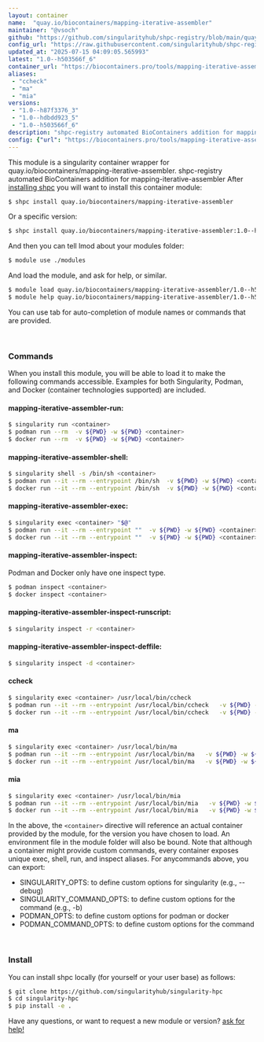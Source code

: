 ```yaml
---
layout: container
name:  "quay.io/biocontainers/mapping-iterative-assembler"
maintainer: "@vsoch"
github: "https://github.com/singularityhub/shpc-registry/blob/main/quay.io/biocontainers/mapping-iterative-assembler/container.yaml"
config_url: "https://raw.githubusercontent.com/singularityhub/shpc-registry/main/quay.io/biocontainers/mapping-iterative-assembler/container.yaml"
updated_at: "2025-07-15 04:09:05.565993"
latest: "1.0--h503566f_6"
container_url: "https://biocontainers.pro/tools/mapping-iterative-assembler"
aliases:
 - "ccheck"
 - "ma"
 - "mia"
versions:
 - "1.0--h87f3376_3"
 - "1.0--hdbdd923_5"
 - "1.0--h503566f_6"
description: "shpc-registry automated BioContainers addition for mapping-iterative-assembler"
config: {"url": "https://biocontainers.pro/tools/mapping-iterative-assembler", "maintainer": "@vsoch", "description": "shpc-registry automated BioContainers addition for mapping-iterative-assembler", "latest": {"1.0--h503566f_6": "sha256:8df7c133f75997da9db108d21ae2a7039de5e8674e0d7b9110fad9d7b9b6dc18"}, "tags": {"1.0--h87f3376_3": "sha256:6651ca06c2ca4c2e5edcbffc92080608f263013205e713f0fd5b0b49ea42edc6", "1.0--hdbdd923_5": "sha256:81c1dce388e8fd29641cd5a45f2ee13f1faec8f25f589257a260571323e4c1b1", "1.0--h503566f_6": "sha256:8df7c133f75997da9db108d21ae2a7039de5e8674e0d7b9110fad9d7b9b6dc18"}, "docker": "quay.io/biocontainers/mapping-iterative-assembler", "aliases": {"ccheck": "/usr/local/bin/ccheck", "ma": "/usr/local/bin/ma", "mia": "/usr/local/bin/mia"}}
---
```


This module is a singularity container wrapper for quay.io/biocontainers/mapping-iterative-assembler.
shpc-registry automated BioContainers addition for mapping-iterative-assembler
After [installing shpc](#install) you will want to install this container module:


```bash
$ shpc install quay.io/biocontainers/mapping-iterative-assembler
```

Or a specific version:

```bash
$ shpc install quay.io/biocontainers/mapping-iterative-assembler:1.0--h503566f_6
```

And then you can tell lmod about your modules folder:

```bash
$ module use ./modules
```

And load the module, and ask for help, or similar.

```bash
$ module load quay.io/biocontainers/mapping-iterative-assembler/1.0--h503566f_6
$ module help quay.io/biocontainers/mapping-iterative-assembler/1.0--h503566f_6
```

You can use tab for auto-completion of module names or commands that are provided.

<br>

### Commands

When you install this module, you will be able to load it to make the following commands accessible.
Examples for both Singularity, Podman, and Docker (container technologies supported) are included.

#### mapping-iterative-assembler-run:

```bash
$ singularity run <container>
$ podman run --rm  -v ${PWD} -w ${PWD} <container>
$ docker run --rm  -v ${PWD} -w ${PWD} <container>
```

#### mapping-iterative-assembler-shell:

```bash
$ singularity shell -s /bin/sh <container>
$ podman run --it --rm --entrypoint /bin/sh  -v ${PWD} -w ${PWD} <container>
$ docker run --it --rm --entrypoint /bin/sh  -v ${PWD} -w ${PWD} <container>
```

#### mapping-iterative-assembler-exec:

```bash
$ singularity exec <container> "$@"
$ podman run --it --rm --entrypoint ""  -v ${PWD} -w ${PWD} <container> "$@"
$ docker run --it --rm --entrypoint ""  -v ${PWD} -w ${PWD} <container> "$@"
```

#### mapping-iterative-assembler-inspect:

Podman and Docker only have one inspect type.

```bash
$ podman inspect <container>
$ docker inspect <container>
```

#### mapping-iterative-assembler-inspect-runscript:

```bash
$ singularity inspect -r <container>
```

#### mapping-iterative-assembler-inspect-deffile:

```bash
$ singularity inspect -d <container>
```


#### ccheck

```bash
$ singularity exec <container> /usr/local/bin/ccheck
$ podman run --it --rm --entrypoint /usr/local/bin/ccheck   -v ${PWD} -w ${PWD} <container> -c " $@"
$ docker run --it --rm --entrypoint /usr/local/bin/ccheck   -v ${PWD} -w ${PWD} <container> -c " $@"
```


#### ma

```bash
$ singularity exec <container> /usr/local/bin/ma
$ podman run --it --rm --entrypoint /usr/local/bin/ma   -v ${PWD} -w ${PWD} <container> -c " $@"
$ docker run --it --rm --entrypoint /usr/local/bin/ma   -v ${PWD} -w ${PWD} <container> -c " $@"
```


#### mia

```bash
$ singularity exec <container> /usr/local/bin/mia
$ podman run --it --rm --entrypoint /usr/local/bin/mia   -v ${PWD} -w ${PWD} <container> -c " $@"
$ docker run --it --rm --entrypoint /usr/local/bin/mia   -v ${PWD} -w ${PWD} <container> -c " $@"
```



In the above, the `<container>` directive will reference an actual container provided
by the module, for the version you have chosen to load. An environment file in the
module folder will also be bound. Note that although a container
might provide custom commands, every container exposes unique exec, shell, run, and
inspect aliases. For anycommands above, you can export:

 - SINGULARITY_OPTS: to define custom options for singularity (e.g., --debug)
 - SINGULARITY_COMMAND_OPTS: to define custom options for the command (e.g., -b)
 - PODMAN_OPTS: to define custom options for podman or docker
 - PODMAN_COMMAND_OPTS: to define custom options for the command

<br>

### Install

You can install shpc locally (for yourself or your user base) as follows:

```bash
$ git clone https://github.com/singularityhub/singularity-hpc
$ cd singularity-hpc
$ pip install -e .
```

Have any questions, or want to request a new module or version? [ask for help!](https://github.com/singularityhub/singularity-hpc/issues)